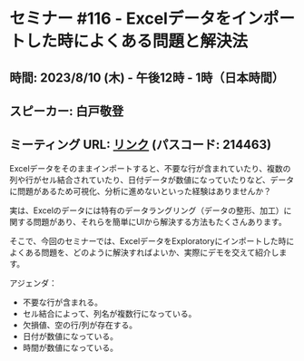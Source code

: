 # セミナー #116 - Excelデータをインポートした時によくある問題と解決法

## 時間: 2023/8/10 (木) - 午後12時 - 1時（日本時間）
## スピーカー: 白戸敬登
## ミーティング URL: [リンク](https://us02web.zoom.us/j/331585134?pwd=VGVyeXBRWjFMT2hESFdhSU45Z2d0dz09) (パスコード: 214463)

Excelデータをそのままインポートすると、不要な行が含まれていたり、複数の列や行がセル結合されていたり、日付データが数値になっていたりなど、データに問題があるため可視化、分析に進めないといった経験はありませんか？

実は、Excelのデータには特有のデータラングリング（データの整形、加工）に関する問題があり、それらを簡単にUIから解決する方法もたくさんあります。

そこで、今回のセミナーでは、ExcelデータをExploratoryにインポートした時によくある問題を、どのように解決すればよいか、実際にデモを交えて紹介します。

アジェンダ：

- 不要な行が含まれる。
- セル結合によって、列名が複数行になっている。
- 欠損値、空の行/列が存在する。
- 日付が数値になっている。
- 時間が数値になっている。
